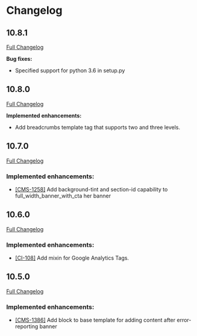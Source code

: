 # Changelog

## 10.8.1
[Full Changelog](https://github.com/uktrade/directory-components/pull/181/files)

**Bug fixes:**
 
- Specified support for python 3.6 in setup.py

## 10.8.0
[Full Changelog](https://github.com/uktrade/directory-components/pull/178/files)

**Implemented enhancements:**
 
- Add breadcrumbs template tag that supports two and three levels.

## 10.7.0
[Full Changelog](https://github.com/uktrade/directory-components/pull/180/files)

### Implemented enhancements:

- [[CMS-1258]](https://uktrade.atlassian.net/browse/CMS-1258) Add background-tint and section-id capability to full_width_banner_with_cta her banner

## 10.6.0
[Full Changelog](https://github.com/uktrade/directory-components/pull/179/files)

### Implemented enhancements:

- [[CI-108]](https://uktrade.atlassian.net/browse/CI-108) Add mixin for Google Analytics Tags.

## 10.5.0
[Full Changelog](https://github.com/uktrade/directory-components/pull/177/files)

### Implemented enhancements:

- [[CMS-1386]](https://uktrade.atlassian.net/browse/CMS-1386) Add block to base template for adding content after error-reporting banner
